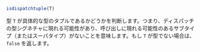 ```julia
isdispatchtuple(T)
```

型 `T` が具体的な型のタプルであるかどうかを判断します。つまり、ディスパッチの型シグネチャに現れる可能性があり、呼び出しに現れる可能性のあるサブタイプ（またはスーパタイプ）がないことを意味します。もし `T` が型でない場合は、`false` を返します。

